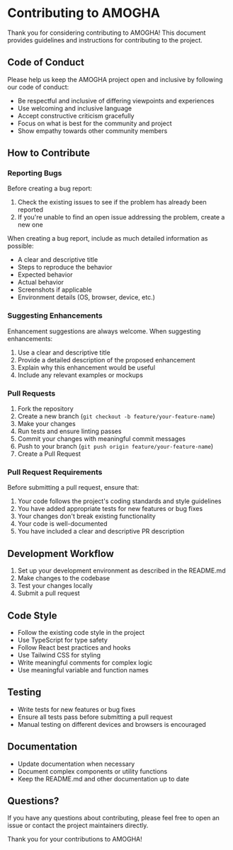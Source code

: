 # Contributing to AMOGHA

Thank you for considering contributing to AMOGHA! This document provides guidelines and instructions for contributing to the project.

## Code of Conduct

Please help us keep the AMOGHA project open and inclusive by following our code of conduct:

- Be respectful and inclusive of differing viewpoints and experiences
- Use welcoming and inclusive language
- Accept constructive criticism gracefully
- Focus on what is best for the community and project
- Show empathy towards other community members

## How to Contribute

### Reporting Bugs

Before creating a bug report:

1. Check the existing issues to see if the problem has already been reported
2. If you're unable to find an open issue addressing the problem, create a new one

When creating a bug report, include as much detailed information as possible:

- A clear and descriptive title
- Steps to reproduce the behavior
- Expected behavior
- Actual behavior
- Screenshots if applicable
- Environment details (OS, browser, device, etc.)

### Suggesting Enhancements

Enhancement suggestions are always welcome. When suggesting enhancements:

1. Use a clear and descriptive title
2. Provide a detailed description of the proposed enhancement
3. Explain why this enhancement would be useful
4. Include any relevant examples or mockups

### Pull Requests

1. Fork the repository
2. Create a new branch (`git checkout -b feature/your-feature-name`)
3. Make your changes
4. Run tests and ensure linting passes
5. Commit your changes with meaningful commit messages
6. Push to your branch (`git push origin feature/your-feature-name`)
7. Create a Pull Request

### Pull Request Requirements

Before submitting a pull request, ensure that:

1. Your code follows the project's coding standards and style guidelines
2. You have added appropriate tests for new features or bug fixes
3. Your changes don't break existing functionality
4. Your code is well-documented
5. You have included a clear and descriptive PR description

## Development Workflow

1. Set up your development environment as described in the README.md
2. Make changes to the codebase
3. Test your changes locally
4. Submit a pull request

## Code Style

- Follow the existing code style in the project
- Use TypeScript for type safety
- Follow React best practices and hooks
- Use Tailwind CSS for styling
- Write meaningful comments for complex logic
- Use meaningful variable and function names

## Testing

- Write tests for new features or bug fixes
- Ensure all tests pass before submitting a pull request
- Manual testing on different devices and browsers is encouraged

## Documentation

- Update documentation when necessary
- Document complex components or utility functions
- Keep the README.md and other documentation up to date

## Questions?

If you have any questions about contributing, please feel free to open an issue or contact the project maintainers directly.

Thank you for your contributions to AMOGHA! 